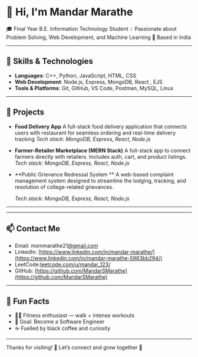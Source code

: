 # 👋 Hi, I'm Mandar Marathe

🎓 Final Year B.E. Information Technology Student
💡 Passionate about Problem Solving, Web Development, and Machine Learning
📍 Based in India

---

## 🧠 Skills & Technologies

* **Languages**: C++, Python, JavaScript, HTML, CSS
* **Web Development**: Node.js, Express, MongoDB, React , EJS
* **Tools & Platforms**: Git, GitHub, VS Code, Postman, MySQL, Linux

---

## 🔭 Projects

* **Food Delivery App**
  A full-stack food delivery application that connects users with  restaurant for seamless ordering and real-time delivery tracking
  *Tech stack: MongoDB, Express, React, Node.js*

* **Farmer-Retailer Marketplace (MERN Stack)**
  A full-stack app to connect farmers directly with retailers. Includes auth, cart, and product listings.
  *Tech stack: MongoDB, Express, React, Node.js*

* \*\*Public Grievance Redressal System \*\*
  A web-based complaint management system designed to streamline the lodging, tracking, and resolution of college-related grievances.

  *Tech stack: MongoDB, Express, React, Node.js*

---

---

## 📫 Contact Me

* Email: msmmarathe21[@gmail.com](mailto:mandar.marathe.2003@gmail.com)
* LinkedIn: [https://www.linkedin.com/in/mandar-marathe/](https://www.linkedin.com/in/mandar-marathe-5963bb294/)
* LeetCode:[leetcode.com/u/mandar\_123/](https://leetcode.com/u/mandar_123/)
* GitHub: [https://github.com/MandarSMarathe](https://github.com/MandarSMarathe)

---

## 🧩 Fun Facts

* 🏋️‍♂️ Fitness enthusiast — walk + intense workouts
* 🎯 Goal: Become a Software Engineer
* ☕ Fuelled by black coffee and curiosity

---

Thanks for visiting! 🌱 Let’s connect and grow together 🚀
